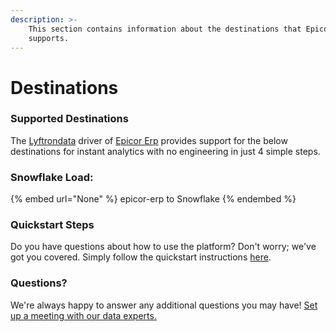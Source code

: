 ```yaml
---
description: >-
    This section contains information about the destinations that Epicor Erp
    supports.
---
```


# Destinations

### Supported Destinations

The [Lyftrondata](https://www.lyftrondata.com/) driver of [Epicor Erp](None) provides support for the below destinations for instant analytics with no engineering in just 4 simple steps.

### Snowflake Load:

{% embed url="None" %}
epicor-erp to Snowflake
{% endembed %}

### Quickstart Steps

Do you have questions about how to use the platform? Don't worry; we've got you covered. Simply follow the quickstart instructions [here](README.md).

### Questions? <a href="#questions" id="questions"></a>

We're always happy to answer any additional questions you may have! [Set up a meeting with our data experts.](https://www.lyftrondata.com/book-a-meeting/)
